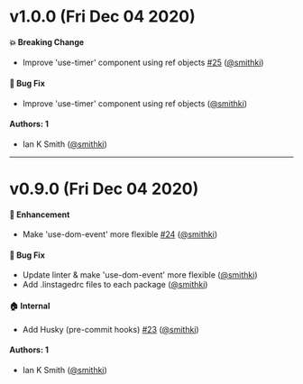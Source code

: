 # v1.0.0 (Fri Dec 04 2020)

#### 💥 Breaking Change

- Improve 'use-timer' component using ref objects [#25](https://github.com/smithki/usable-react/pull/25) ([@smithki](https://github.com/smithki))

#### 🐛 Bug Fix

- Improve 'use-timer' component using ref objects ([@smithki](https://github.com/smithki))

#### Authors: 1

- Ian K Smith ([@smithki](https://github.com/smithki))

---

# v0.9.0 (Fri Dec 04 2020)

#### 🚀 Enhancement

- Make 'use-dom-event' more flexible [#24](https://github.com/smithki/usable-react/pull/24) ([@smithki](https://github.com/smithki))

#### 🐛 Bug Fix

- Update linter & make 'use-dom-event' more flexible ([@smithki](https://github.com/smithki))
- Add .linstagedrc files to each package ([@smithki](https://github.com/smithki))

#### 🏠 Internal

- Add Husky (pre-commit hooks) [#23](https://github.com/smithki/usable-react/pull/23) ([@smithki](https://github.com/smithki))

#### Authors: 1

- Ian K Smith ([@smithki](https://github.com/smithki))
